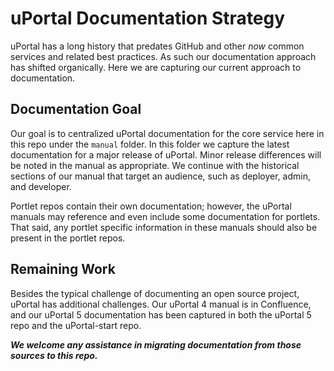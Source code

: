 # uPortal Documentation Strategy

uPortal has a long history that predates GitHub and other *now* common services and related best practices.
As such our documentation approach has shifted organically.
Here we are capturing our current approach to documentation.

## Documentation Goal
Our goal is to centralized uPortal documentation for the core service here in this repo under the `manual` folder.
In this folder we capture the latest documentation for a major release of uPortal.
Minor release differences will be noted in the manual as appropriate.
We continue with the historical sections of our manual that target an audience, such as deployer, admin, and developer.

Portlet repos contain their own documentation; however, the uPortal manuals may reference and even include some documentation for portlets.
That said, any portlet specific information in these manuals should also be present in the portlet repos.

## Remaining Work
Besides the typical challenge of documenting an open source project, uPortal has additional challenges.
Our uPortal 4 manual is in Confluence, and our uPortal 5 documentation has been captured
in both the uPortal 5 repo and the uPortal-start repo.

___We welcome any assistance in migrating documentation from those sources to this repo.___
